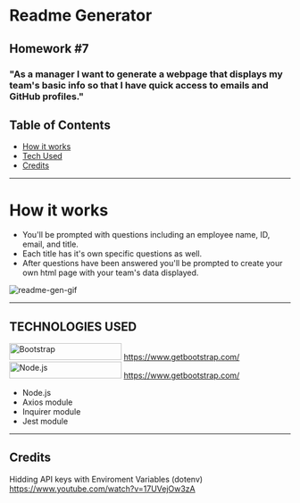 # Readme Generator

## Homework #7

### "As a manager I want to generate a webpage that displays my team's basic info so that I have quick access to emails and GitHub profiles."

##  Table of Contents 


* [How it works](#Howitworks)
* [Tech Used](#Techusage)
* [Credits](#Credits)

***
# How it works

- You'll be prompted with questions including an employee name, ID, email, and title. 
- Each title has it's own specific questions as well. 
- After questions have been answered you'll be prompted to create your own html page with your team's data displayed.

<img alt="readme-gen-gif" src="assets/images/readme-gen.gif">

***

## TECHNOLOGIES USED 
  
<img alt="Bootstrap" src="/Users/hersonrodriguez/Desktop/Homework Assigments/readme_generator/content/assets/images/1200px-Bootstrap_logo.svg.png" width="201" height="30"> https://www.getbootstrap.com/
<img alt="Node.js" src="https://upload.wikimedia.org/wikipedia/commons/thumb/b/b2/Bootstrap_logo.svg/1200px-Bootstrap_logo.svg.png" width="201" height="30"> https://www.getbootstrap.com/
- Node.js 
- Axios module 
- Inquirer module 
- Jest module

***

## Credits
Hidding API keys with Enviroment Variables (dotenv)
https://www.youtube.com/watch?v=17UVejOw3zA


